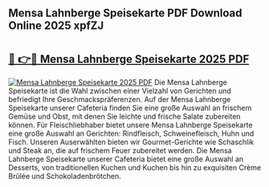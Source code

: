 ## Mensa Lahnberge Speisekarte PDF Download Online 2025 xpfZJ

# <h2><a href="http://gcd3eet.nevu.top/?p=Mensa+Lahnberge+Speisekarte">🔗 👉🔴 Mensa Lahnberge Speisekarte 2025 PDF</a></h2>

[![Mensa Lahnberge Speisekarte 2025 PDF](https://i.imgur.com/dBaPXMq.png)](http://gcd3eet.nevu.top/?p=Mensa+Lahnberge+Speisekarte)
Die Mensa Lahnberge Speisekarte ist die Wahl zwischen einer Vielzahl von Gerichten und befriedigt Ihre Geschmackspräferenzen. Auf der Mensa Lahnberge Speisekarte unserer Cafeteria finden Sie eine große Auswahl an frischem Gemüse und Obst, mit denen Sie leichte und frische Salate zubereiten können. Für Fleischliebhaber bietet unsere Mensa Lahnberge Speisekarte eine große Auswahl an Gerichten: Rindfleisch, Schweinefleisch, Huhn und Fisch. Unseren Auserwählten bieten wir Gourmet-Gerichte wie Schaschlik und Steak an, die auf frischem Feuer zubereitet werden. Die Mensa Lahnberge Speisekarte unserer Cafeteria bietet eine große Auswahl an Desserts, von traditionellen Kuchen und Kuchen bis hin zu exquisiten Crème Brûlée und Schokoladenbrötchen.
